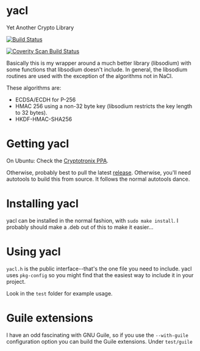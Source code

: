 # yacl
Yet Another Crypto Library

[![Build Status](https://travis-ci.org/cryptotronix/yacl.svg?branch=master)](https://travis-ci.org/cryptotronix/yacl)

<a href="https://scan.coverity.com/projects/cryptotronix-yacl">
    <img alt="Coverity Scan Build Status"
    src="https://scan.coverity.com/projects/6244/badge.svg"/>
</a>

Basically this is my wrapper around a much better library (libsodium)
with some functions that libsodium doesn't include. In general, the
libsodium routines are used with the exception of the algorithms not
in NaCl.

These algorithms are:
 - ECDSA/ECDH for P-256
 - HMAC 256 using a non-32 byte key (libsodium restricts the key
   length to 32 bytes).
 - HKDF-HMAC-SHA256

# Getting yacl

On Ubuntu:
Check the [Cryptotronix PPA](https://launchpad.net/~cryptotronix/+archive/ubuntu/ppa).

Otherwise, probably best to pull the latest
[release](https://github.com/cryptotronix/yacl/releases). Otherwise,
you'll need autotools to build this from source. It follows the normal
autotools dance.


# Installing yacl

yacl can be installed in the normal fashion, with `sudo make
install`. I probably should make a .deb out of this to make it
easier...

# Using yacl

`yacl.h` is the public interface--that's the one file you need to
include. yacl uses `pkg-config` so you might find that the easiest way
to include it in your project.

Look in the `test` folder for example usage.

# Guile extensions

I have an odd fascinating with GNU Guile, so if you use the
`--with-guile` configuration option you can build the Guile
extensions. Under `test/guile`
